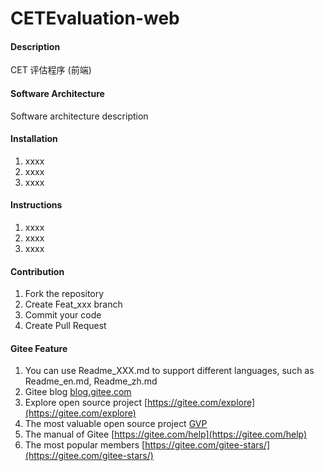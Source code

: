 # CETEvaluation-web

#### Description

CET 评估程序 (前端)

#### Software Architecture

Software architecture description

#### Installation

1.  xxxx
2.  xxxx
3.  xxxx

#### Instructions

1.  xxxx
2.  xxxx
3.  xxxx

#### Contribution

1.  Fork the repository
2.  Create Feat_xxx branch
3.  Commit your code
4.  Create Pull Request

#### Gitee Feature

1.  You can use Readme_XXX.md to support different languages, such as Readme_en.md, Readme_zh.md
2.  Gitee blog [blog.gitee.com](https://blog.gitee.com)
3.  Explore open source project [https://gitee.com/explore](https://gitee.com/explore)
4.  The most valuable open source project [GVP](https://gitee.com/gvp)
5.  The manual of Gitee [https://gitee.com/help](https://gitee.com/help)
6.  The most popular members [https://gitee.com/gitee-stars/](https://gitee.com/gitee-stars/)
